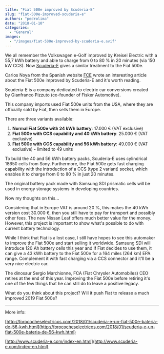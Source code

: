 ```yaml
---
title: "Fiat 500e improved by Scuderia-E"
slug: "fiat-500e-improved-scuderia-e"
authors: "pedrolima"
date: "2018-01-10"
categories:
  - "General"
images:
  - "/images/fiat-500e-improved-by-scuderia-e.avif"
---
```


We all remember the Volkswagen e-Golf improved by Kreisel Electric with a 55,7 kWh battery and able to charge from 0 to 80 % in 20 minutes (via 150 kW CCS). Now [Scuderia-E](http://www.scuderia-e.com/index-en.html) gives a similar treatment to the Fiat 500e.

Carlos Noya from the Spanish website [FCE](http://forococheselectricos.com/2018/01/scuderia-e-un-fiat-500e-bateria-de-56-kwh.html) wrote an interesting article about the Fiat 500e improved by Scuderia-E and it's worth reading.

Scuderia-E is a company dedicated to electric car conversions created by Gianfranco Pizzuto (co-founder of Fisker Automotive).

This company imports used Fiat 500e units from the USA, where they are officially sold by Fiat, then sells them in Europe.

There are three variants available:

1. **Normal Fiat 500e with 24 kWh battery**: 17.000 € (VAT exclusive)
2. **Fiat 500e with CCS capability and 40 kWh battery**: 25.000 € (VAT exclusive)
3. **Fiat 500e with CCS capability and 56 kWh battery:** 49.000 € (VAT exclusive) - limited to 49 units

To build the 40 and 56 kWh battery packs, Scuderia-E uses cylindrical 18650 cells from Sony. Furthermore, the Fiat 500e gets fast charging capability with the introduction of a CCS (type 2 variant) socket, which enables it to charge from 0 to 80 % in just 20 minutes.

The original battery pack made with Samsung SDI prismatic cells will be used in energy storage systems in developing countries.

Now my thoughts on this...

Considering that in Europe VAT is around 20 %, this makes the 40 kWh version cost 30.000 €, then you still have to pay for transport and possibly other fees. The new Nissan Leaf offers much better value for the money. However, this project is important to show what's possible to do with current battery technology.

While I think that Fiat is a lost case, I still have hopes to see this automaker to improve the Fiat 500e and start selling it worldwide. Samsung SDI will introduce 120 Ah battery cells this year and if Fiat decides to use them, it can give a 43 kWh battery to the Fiat 500e for a 164 miles (264 km) EPA range. Complement it with fast charging via a CCS connector and it'll be a very nice electric car.

The dinosaur Sergio Marchionne, FCA (Fiat Chrysler Automobiles) CEO retires at the end of this year. Improving the Fiat 500e before retiring it's one of the few things that he can still do to leave a positive legacy.

What do you think about this project? Will it push Fiat to release a much improved 2019 Fiat 500e?

---

More info:

[http://forococheselectricos.com/2018/01/scuderia-e-un-fiat-500e-bateria-de-56-kwh.html](http://forococheselectricos.com/2018/01/scuderia-e-un-fiat-500e-bateria-de-56-kwh.html)

[http://www.scuderia-e.com/index-en.html](http://www.scuderia-e.com/index-en.html)
